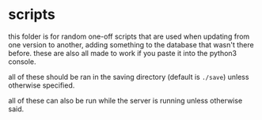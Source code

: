 # scripts
this folder is for random one-off scripts that are used when updating from one
version to another, adding something to the database that wasn't there before.
these are also all made to work if you paste it into the python3 console.

all of these should be ran in the saving directory (default is `./save`) unless
otherwise specified.

all of these can also be run while the server is running unless otherwise said.
